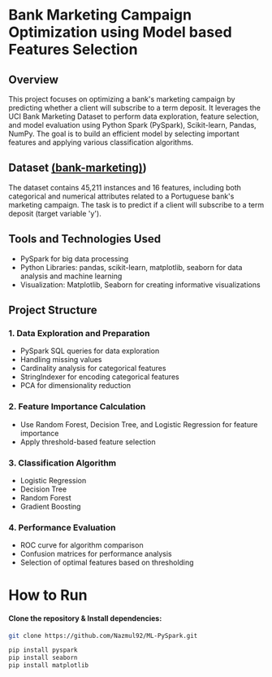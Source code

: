 # Bank Marketing Campaign Optimization using Model based Features Selection
## Overview
This project focuses on optimizing a bank's marketing campaign by predicting whether a client will subscribe to a term deposit. It leverages the UCI Bank Marketing Dataset to perform data exploration, feature selection, and model evaluation using Python Spark (PySpark), Scikit-learn, Pandas, NumPy. The goal is to build an efficient model by selecting important features and applying various classification algorithms.
## Dataset [(bank-marketing)](https://archive.ics.uci.edu/dataset/222/bank+marketing))
The dataset contains 45,211 instances and 16 features, including both categorical and numerical attributes related to a Portuguese bank's marketing campaign. The task is to predict if a client will subscribe to a term deposit (target variable 'y').
## Tools and Technologies Used
- PySpark for big data processing
- Python Libraries: pandas, scikit-learn, matplotlib, seaborn for data analysis and machine learning
- Visualization: Matplotlib, Seaborn for creating informative visualizations
## Project Structure
### 1. Data Exploration and Preparation
- PySpark SQL queries for data exploration
- Handling missing values
- Cardinality analysis for categorical features
- StringIndexer for encoding categorical features
- PCA for dimensionality reduction
### 2. Feature Importance Calculation
- Use Random Forest, Decision Tree, and Logistic Regression for feature importance
- Apply threshold-based feature selection
### 3. Classification Algorithm
- Logistic Regression
- Decision Tree
- Random Forest
- Gradient Boosting
### 4. Performance Evaluation
- ROC curve for algorithm comparison
- Confusion matrices for performance analysis
- Selection of optimal features based on thresholding

# How to Run
####  Clone the repository & Install dependencies:
```bash
git clone https://github.com/Nazmul92/ML-PySpark.git

pip install pyspark
pip install seaborn
pip install matplotlib
